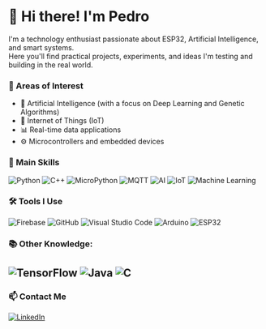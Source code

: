 # 👋 Hi there! I'm Pedro

I'm a technology enthusiast passionate about ESP32, Artificial Intelligence, and smart systems.  
Here you'll find practical projects, experiments, and ideas I'm testing and building in the real world.

### 🚀 Areas of Interest
- 🧠 Artificial Intelligence (with a focus on Deep Learning and Genetic Algorithms)
- 📡 Internet of Things (IoT)
- 📊 Real-time data applications
- ⚙️ Microcontrollers and embedded devices

### 🧠 Main Skills
![Python](https://img.shields.io/badge/Python-3776AB?style=for-the-badge&logo=python&logoColor=white)
![C++](https://img.shields.io/badge/C%2B%2B-00599C?style=for-the-badge&logo=c%2B%2B&logoColor=white)
![MicroPython](https://img.shields.io/badge/MicroPython-2C2C2C?style=for-the-badge&logo=python&logoColor=white)
![MQTT](https://img.shields.io/badge/MQTT-660066?style=for-the-badge&logo=data:image/svg+xml;base64,PHN2ZyB4bWxucz0naHR0cDovL3d3dy53My5vcmcvMjAwMC9zdmcnIHdpZHRoPSczMicgaGVpZ2h0PSczMicgdmlld0JveD0nMCAwIDUwIDUwJz48Y2lyY2xlIGN4PScyNScgY3k9JzI1JyByPScyNCcgc3R5bGU9J2ZpbGw6IzY2MDA2NicvPjx0ZXh0IHg9JzI1JyB5PSczMCcgdGV4dC1hbmNob3I9J21pZGRsZScgZmlsbD0nd2hpdGUnIHN0eWxlPSdmb250LXNpemU6IDEwcnB4OyBmb250LWZhbWlseTogc2Fucy1zZXJpZic+TVFUVDwvdGV4dD48L3N2Zz4=)
![AI](https://img.shields.io/badge/AI-222222?style=for-the-badge&logo=openai&logoColor=white)
![IoT](https://img.shields.io/badge/IoT-00b894?style=for-the-badge&logo=raspberrypi&logoColor=white)
![Machine Learning](https://img.shields.io/badge/Machine%20Learning-F7931E?style=for-the-badge&logo=scikit-learn&logoColor=white)

### 🛠️ Tools I Use
![Firebase](https://img.shields.io/badge/Firebase-FFCA28?style=for-the-badge&logo=firebase&logoColor=black)
![GitHub](https://img.shields.io/badge/GitHub-181717?style=for-the-badge&logo=github&logoColor=white)
![Visual Studio Code](https://img.shields.io/badge/Visual_Studio_Code-0078D4?style=for-the-badge&logo=visual%20studio%20code&logoColor=white)
![Arduino](https://img.shields.io/badge/Arduino-00979D?style=for-the-badge&logo=arduino&logoColor=white)
![ESP32](https://img.shields.io/badge/ESP32-black?style=for-the-badge&logo=espressif&logoColor=white)

### 📚 Other Knowledge:
![TensorFlow](https://img.shields.io/badge/TensorFlow-FF6F00?style=for-the-badge&logo=tensorflow&logoColor=white)
![Java](https://img.shields.io/badge/Java-ED8B00?style=for-the-badge&logo=openjdk&logoColor=white)
![C](https://img.shields.io/badge/C-00599C?style=for-the-badge&logo=c&logoColor=white)
---

### 📫 Contact Me
[![LinkedIn](https://img.shields.io/badge/LinkedIn-0077B5?style=for-the-badge&logo=linkedin&logoColor=white)](www.linkedin.com/in/pedro-gbertasso)
